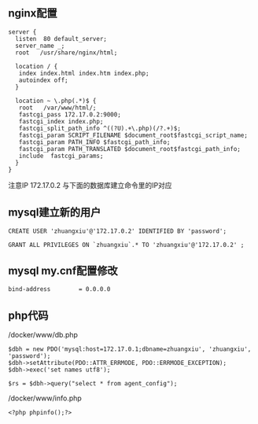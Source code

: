 
## nginx配置


    server {
      listen  80 default_server;
      server_name _;
      root   /usr/share/nginx/html;
    
      location / {
       index index.html index.htm index.php;
       autoindex off;
      }
    
      location ~ \.php(.*)$ {
       root   /var/www/html/;
       fastcgi_pass 172.17.0.2:9000;
       fastcgi_index index.php;
       fastcgi_split_path_info ^((?U).+\.php)(/?.+)$;
       fastcgi_param SCRIPT_FILENAME $document_root$fastcgi_script_name;
       fastcgi_param PATH_INFO $fastcgi_path_info;
       fastcgi_param PATH_TRANSLATED $document_root$fastcgi_path_info;
       include  fastcgi_params;
      }
    }


注意IP 172.17.0.2 与下面的数据库建立命令里的IP对应

## mysql建立新的用户

    CREATE USER 'zhuangxiu'@'172.17.0.2' IDENTIFIED BY 'password';
    
    GRANT ALL PRIVILEGES ON `zhuangxiu`.* TO 'zhuangxiu'@'172.17.0.2' ;

## mysql my.cnf配置修改

    bind-address		= 0.0.0.0


## php代码

/docker/www/db.php


    $dbh = new PDO('mysql:host=172.17.0.1;dbname=zhuangxiu', 'zhuangxiu', 'password');
    $dbh->setAttribute(PDO::ATTR_ERRMODE, PDO::ERRMODE_EXCEPTION);
    $dbh->exec('set names utf8');
    
    $rs = $dbh->query("select * from agent_config");


/docker/www/info.php


    <?php phpinfo();?>



